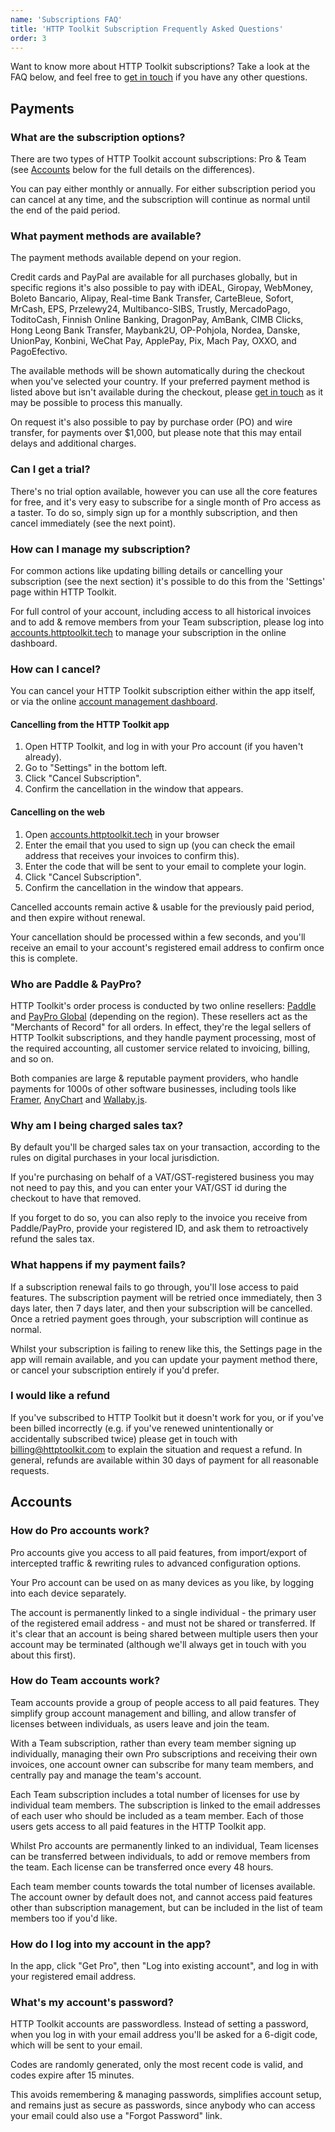 ```yaml
---
name: 'Subscriptions FAQ'
title: 'HTTP Toolkit Subscription Frequently Asked Questions'
order: 3
---
```


Want to know more about HTTP Toolkit subscriptions? Take a look at the FAQ below, and feel free to [get in touch](/contact/) if you have any other questions.

## Payments

### What are the subscription options?

There are two types of HTTP Toolkit account subscriptions: Pro & Team (see [Accounts](#accounts) below for the full details on the differences).

You can pay either monthly or annually. For either subscription period you can cancel at any time, and the subscription will continue as normal until the end of the paid period.

### What payment methods are available?

The payment methods available depend on your region.

Credit cards and PayPal are available for all purchases globally, but in specific regions it's also possible to pay with iDEAL, Giropay, WebMoney, Boleto Bancario, Alipay, Real-time Bank Transfer, CarteBleue, Sofort, MrCash, EPS, Przelewy24, Multibanco-SIBS, Trustly, MercadoPago, ToditoCash, Finnish Online Banking, DragonPay, AmBank, CIMB Clicks, Hong Leong Bank Transfer, Maybank2U, OP-Pohjola, Nordea, Danske, UnionPay, Konbini, WeChat Pay, ApplePay, Pix, Mach Pay, OXXO, and PagoEfectivo.

The available methods will be shown automatically during the checkout when you've selected your country. If your preferred payment method is listed above but isn't available during the checkout, please [get in touch](/contact/) as it may be possible to process this manually.

On request it's also possible to pay by purchase order (PO) and wire transfer, for payments over $1,000, but please note that this may entail delays and additional charges.

### Can I get a trial?

There's no trial option available, however you can use all the core features for free, and it's very easy to subscribe for a single month of Pro access as a taster. To do so, simply sign up for a monthly subscription, and then cancel immediately (see the next point).

### How can I manage my subscription?

For common actions like updating billing details or cancelling your subscription (see the next section) it's possible to do this from the 'Settings' page within HTTP Toolkit.

For full control of your account, including access to all historical invoices and to add & remove members from your Team subscription, please log into [accounts.httptoolkit.tech](https://accounts.httptoolkit.tech/) to manage your subscription in the online dashboard.

### How can I cancel?

You can cancel your HTTP Toolkit subscription either within the app itself, or via the online [account management dashboard](https://accounts.httptoolkit.tech/).

#### Cancelling from the HTTP Toolkit app

1. Open HTTP Toolkit, and log in with your Pro account (if you haven't already).
2. Go to "Settings" in the bottom left.
3. Click "Cancel Subscription".
4. Confirm the cancellation in the window that appears.

#### Cancelling on the web

1. Open [accounts.httptoolkit.tech](https://accounts.httptoolkit.tech/) in your browser
2. Enter the email that you used to sign up (you can check the email address that receives your invoices to confirm this).
3. Enter the code that will be sent to your email to complete your login.
4. Click "Cancel Subscription".
5. Confirm the cancellation in the window that appears.

Cancelled accounts remain active & usable for the previously paid period, and then expire without renewal.

Your cancellation should be processed within a few seconds, and you'll receive an email to your account's registered email address to confirm once this is complete.

### Who are Paddle & PayPro?

HTTP Toolkit's order process is conducted by two online resellers: <a href="https://paddle.com">Paddle</a> and <a href="https://payproglobal.com/">PayPro Global</a> (depending on the region). These resellers act as the "Merchants of Record" for all orders. In effect, they're the legal sellers of HTTP Toolkit subscriptions, and they handle payment processing, most of the required accounting, all customer service related to invoicing, billing, and so on.

Both companies are large & reputable payment providers, who handle payments for 1000s of other software businesses, including tools like [Framer](https://www.framer.com/), [AnyChart](https://www.anychart.com/) and [Wallaby.js](https://wallabyjs.com/).

### Why am I being charged sales tax?

By default you'll be charged sales tax on your transaction, according to the rules on digital purchases in your local jurisdiction.

If you're purchasing on behalf of a VAT/GST-registered business you may not need to pay this, and you can enter your VAT/GST id during the checkout to have that removed.

If you forget to do so, you can also reply to the invoice you receive from Paddle/PayPro, provide your registered ID, and ask them to retroactively refund the sales tax.

### What happens if my payment fails?

If a subscription renewal fails to go through, you'll lose access to paid features. The subscription payment will be retried once immediately, then 3 days later, then 7 days later, and then your subscription will be cancelled. Once a retried payment goes through, your subscription will continue as normal.

Whilst your subscription is failing to renew like this, the Settings page in the app will remain available, and you can update your payment method there, or cancel your subscription entirely if you'd prefer.

### I would like a refund

If you've subscribed to HTTP Toolkit but it doesn't work for you, or if you've been billed incorrectly (e.g. if you've renewed unintentionally or accidentally subscribed twice) please get in touch with billing@httptoolkit.com to explain the situation and request a refund. In general, refunds are available within 30 days of payment for all reasonable requests.

## Accounts

### How do Pro accounts work?

Pro accounts give you access to all paid features, from import/export of intercepted traffic & rewriting rules to advanced configuration options.

Your Pro account can be used on as many devices as you like, by logging into each device separately.

The account is permanently linked to a single individual - the primary user of the registered email address - and must not be shared or transferred. If it's clear that an account is being shared between multiple users then your account may be terminated (although we'll always get in touch with you about this first).

### How do Team accounts work?

Team accounts provide a group of people access to all paid features. They simplify group account management and billing, and allow transfer of licenses between individuals, as users leave and join the team.

With a Team subscription, rather than every team member signing up individually, managing their own Pro subscriptions and receiving their own invoices, one account owner can subscribe for many team members, and centrally pay and manage the team's account.

Each Team subscription includes a total number of licenses for use by individual team members. The subscription is linked to the email addresses of each user who should be included as a team member. Each of those users gets access to all paid features in the HTTP Toolkit app.

Whilst Pro accounts are permanently linked to an individual, Team licenses can be transferred between individuals, to add or remove members from the team. Each license can be transferred once every 48 hours.

Each team member counts towards the total number of licenses available. The account owner by default does not, and cannot access paid features other than subscription management, but can be included in the list of team members too if you'd like.

### How do I log into my account in the app?

In the app, click "Get Pro", then "Log into existing account", and log in with your registered email address.

### What's my account's password?

HTTP Toolkit accounts are passwordless. Instead of setting a password, when you log in with your email address you'll be asked for a 6-digit code, which will be sent to your email.

Codes are randomly generated, only the most recent code is valid, and codes expire after 15 minutes.

This avoids remembering & managing passwords, simplifies account setup, and remains just as secure as passwords, since anybody who can access your email could also use a "Forgot Password" link.